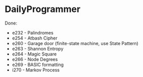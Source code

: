 # DailyProgrammer

Done:
* e232 - Palindromes
* e254 - Atbash Cipher
* e260 - Garage door (finite-state machine, use State Pattern)
* e263 - Shannon Entropy
* e264 - Magic Square
* e266 - Node Degrees
* e269 - BASIC formatting
* i270 - Markov Process